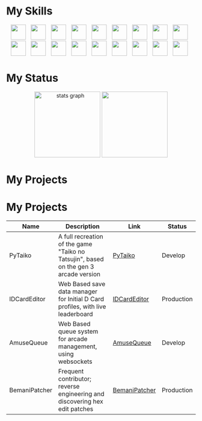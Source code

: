 # My Skills

<div align="center">
  <img src="https://skillicons.dev/icons?i=c" height="40"/>
  <img width="6" />
  <img src="https://skillicons.dev/icons?i=cs" height="40"/>
  <img width="6" />
  <img src="https://skillicons.dev/icons?i=py" height="40"/>
  <img width="6" />
  <img src="https://skillicons.dev/icons?i=flask" height="40"/>
  <img width="6" />
  <img src="https://skillicons.dev/icons?i=html"  height="40"/>
  <img width="6" />
  <img src="https://skillicons.dev/icons?i=css"  height="40"/>
  <img width="6" />
  <img src="https://skillicons.dev/icons?i=js"  height="40"/>
  <img width="6" />
  <img src="https://skillicons.dev/icons?i=bootstrap" height="40"/>
  <img width="6" />
  <img src="https://skillicons.dev/icons?i=latex" height="40"/>
  <img width="6" />
</div>
<div align="center">
  <img src="https://skillicons.dev/icons?i=postgres"  height="40"/>
  <img width="6" />
  <img src="https://skillicons.dev/icons?i=ableton" height="40"/>
  <img width="6" />
  <img src="https://skillicons.dev/icons?i=git" height="40"/>
  <img width="6" />
  <img src="https://skillicons.dev/icons?i=heroku" height="40"/>
  <img width="6" />
  <img src="https://skillicons.dev/icons?i=netlify"  height="40"/>
  <img width="6" />
  <img src="https://skillicons.dev/icons?i=sqlite"  height="40"/>
  <img width="6" />
  <img src="https://skillicons.dev/icons?i=vercel"  height="40"/>
  <img width="6" />
  <img src="https://skillicons.dev/icons?i=vscodium"  height="40"/>
  <img width="6" />
  <img src="https://skillicons.dev/icons?i=windows"  height="40"/>
  <img width="6" />
</div>

# My Status

<div align="center">
  <img src="https://github-readme-stats.vercel.app/api?username=yonokid&show_icons=true&theme=tokyonight&order=1" height="175" alt="stats graph"  />
  <img src="https://github-readme-stats.vercel.app/api/top-langs?username=yonokid&layout=compact&card_width=320&langs_count=6&theme=vue-dark&order=2" height="175" 200="languages graph"  />
</div>

# My Projects

# My Projects

| Name             | Description                                                                            | Link                                                             | Status  |
|------------------|----------------------------------------------------------------------------------------|------------------------------------------------------------------|---------|
| PyTaiko          | A full recreation of the game "Taiko no Tatsujin", based on the gen 3 arcade version   | [PyTaiko](https://github.com/Yonokid/PyTaiko)                    | Develop |
| IDCardEditor     | Web Based save data manager for Initial D Card profiles, with live leaderboard         | [IDCardEditor](https://github.com/Yonokid/IDCardEditor)          | Production |
| AmuseQueue       | Web Based queue system for arcade management, using websockets                         | [AmuseQueue](https://github.com/Yonokid/AmuseQueue)              | Develop |
| BemaniPatcher    | Frequent contributor; reverse engineering and discovering hex edit patches             | [BemaniPatcher](https://github.com/mon/BemaniPatcher)            | Production |
